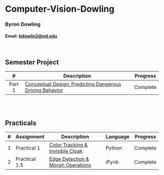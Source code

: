 # Computer-Vision-Dowling

### Byron Dowling
#### Email: bdowlin2@nd.edu

<br />

## Semester Project

|       #        | Description    | Progress    |
| :------------: | ---------------| ----------- |
| Part 1 | [Conceptual Design: Predicting Dangerous Driving Behavior](https://github.com/Byron-Dowling/Computer-Vision-Dowling/tree/main/Part%201) |  Complete   |

<br />
<br />

## Practicals

|   #   | Assignment          | Description                                 | Language | Progress    |
| :---: | --------------- | ------------------------------------------- | -------- | ----------- |
|   1   |  Practical 1  | [Color Tracking & Invisible Cloak](https://github.com/Byron-Dowling/Computer-Vision-Dowling/tree/main/Practicals/Assignment%201)          | Python  |  Complete   |
|   2   |  Practical 1.5  | [Edge Detection & Morph Operations](https://github.com/Byron-Dowling/Computer-Vision-Dowling/tree/main/Practicals/Assignment%201.5)          | iPynb  |  Complete   |
